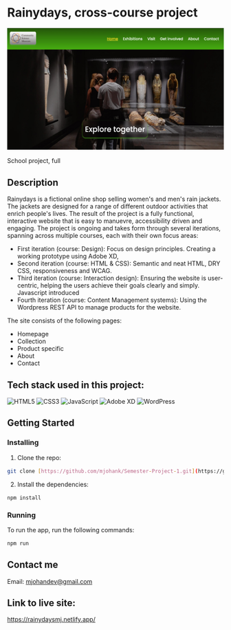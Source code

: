 
# Rainydays, cross-course project

[![Rainydays Homepage Screenshot](https://github.com/mjohank/Semester-Project-1/blob/main/resources/images/CSM-frontpage.jpg)]([https://soft-semifreddo-1d8f68.netlify.app/](https://rainydaysmj.netlify.app/))

School project, full

## Description

Rainydays is a fictional online shop selling women's and men's rain jackets. The jackets are designed for a range of different outdoor activities that enrich people's lives.
The result of the project is a fully functional, interactive website that is easy to manuevre, accessibility driven and engaging.
The project is ongoing and takes form through several iterations, spanning across multiple courses, each with their own focus areas:

- First iteration (course: Design): Focus on design principles. Creating a working prototype using Adobe XD, 
- Second iteration (course: HTML & CSS): Semantic and neat HTML, DRY CSS, responsiveness and WCAG.  
- Third iteration (course: Interaction design): Ensuring the website is user-centric, helping the users achieve their goals clearly and simply. Javascript introduced  
- Fourth iteration (course: Content Management systems): Using the Wordpress REST API to manage products for the website.
  

The site consists of the following pages:

- Homepage
- Collection
- Product specific
- About
- Contact

## Tech stack used in this project:

![HTML5](https://img.shields.io/badge/HTML5-E34F26?style=for-the-badge&logo=html5&logoColor=white) ![CSS3](https://img.shields.io/badge/CSS3-1572B6?style=for-the-badge&logo=css3&logoColor=white) ![JavaScript](https://img.shields.io/badge/JavaScript-F7DF1E?style=for-the-badge&logo=javascript&logoColor=black) ![Adobe XD](https://img.shields.io/badge/Adobe%20XD-470137?style=for-the-badge&logo=Adobe%20XD&logoColor=#FF61F6) ![WordPress](https://img.shields.io/badge/WordPress-21759B?style=for-the-badge&logo=wordpress&logoColor=white)



## Getting Started

### Installing

1. Clone the repo:

```bash
git clone [https://github.com/mjohank/Semester-Project-1.git](https://github.com/Noroff-FEU-Assignments/cross-course-project-mjohank.git)
```

2. Install the dependencies:

```
npm install
```

### Running

To run the app, run the following commands:

```bash
npm run
```

## Contact me

Email: [mjohandev@gmail.com](mailto:mjohandev@gmail.com)



## Link to live site:

https://rainydaysmj.netlify.app/

